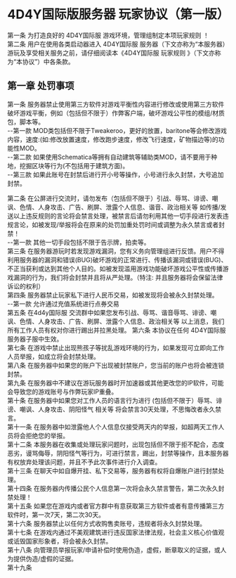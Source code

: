 # 4D4Y国际版服务器 玩家协议（第一版）
第一条 为打造良好的 4D4Y国际服 游戏环境，管理组制定本项玩家规则 ！  
第二条 用户在使用各类启动器进入 4D4Y国际服 服务器（下文亦称为“本服务器）游玩及享受相关服务之前，请仔细阅读本《4D4Y国际服 玩家规则 》（下文亦称为“本协议”）中各条款。  
## 第一章 处罚事项
第一条 服务器禁止使用第三方软件对游戏平衡性内容进行修改或使用第三方软件破坏游戏平衡，例如（包括但不限于）作弊客户端，破坏游戏公平性的模组/材质包，脚本等。  
--第一款 MOD类包括但不限于Tweakeroo，更好的放置，baritone等会修改游戏内容，速度:(如:修改放置速度，修改跑步速度，修改飞行速度，矿物描边等)的功能性MOD。  
--第二款 如果使用Schematica等拥有自动建筑等辅助类MOD，请不要用于种地，挖掘区块等行为(不包括用于建筑方面)。  
--第三款 如果此账号在封禁后进行开小号等操作，小号进行永久封禁，大号追加封禁。  
  
第二条 在公屏进行交流时，请勿发布（包括但不限于）引战、辱骂、诽谤、嘲讽、色情、人身攻击、广告、刷屏、泄露个人信息、谐音、政治相关等  如传播/发送以上违反规则的言论将会禁言处理，被禁言后请勿利用其他一切手段进行发表违规言论，如被发现/举报将会在原来的处罚加重处罚时间或调整为永久禁言或者封禁！  
--第一款 其他一切手段包括不限于告示牌，拍卖等。  
第三条 在服务器游玩时若发现游戏漏洞，您有义务向管理组进行反馈。用户不得利用服务器的漏洞和错误(BUG)破坏游戏的正常进行、传播该漏洞或错误(BUG)、不正当获利或达到其他个人目的。如被发现滥用游戏功能破坏游戏公平性或传播游戏漏洞的行为，我们将会封禁并且将从严处理。（特注: 并且服务器将会保留法律诉讼的权利）  
第四条 服务器禁止玩家私下进行人民币交易，如被发现将会被永久封禁处理。  
--第一款 允许通过充值系统进行点券交易  
第五条 在4d4y国际服 交流群中如果您发布引战、辱骂、谐音辱骂、诽谤、嘲讽、色情、人身攻击、广告、刷屏、泄露个人信息、政治相关等 以上消息，我们所有工作人员有权对你进行踢出并拉黑处理。
第六条 本协议在任何 4D4Y国际服 服务器子服中生效。  
第七条 在游戏中禁止出现熊孩子等扰乱游戏环境的行为，如果发现可立即向工作人员举报，如成立将会封禁处理。  
第八条 在服务器中如果您的账户下出现被封禁账户，您当前的账户也将会被连锁封禁。  
第九条 在服务器中不建议在游玩服务器时开加速器或其他更改您的IP软件，可能会导致您的游戏账号与作弊玩家IP重叠。  
第十条 在服务器中如果您对工作人员的语言行为进行 (包括但不限于）辱骂、诽谤、嘲讽、人身攻击、阴阳怪气 相关等 将会禁言30天处理，不思悔改者永久禁言。  
第十一条 在服务器中如泄露他人个人信息仅接受两天内的举报，如超两天工作人员将会拒绝您的举报。  
第十二条 本服务器在收集或处理玩家问题时，出现包括但不限于拒不配合，态度恶劣，谩骂侮辱，阴阳怪气等行为，可进行禁言，踢出，封禁等操作，且本服务器有权放弃处理该问题，并且不予此次事件进行介入调查。  
第十三条 在聊天中如自爆开挂、私下交易等，服务器有权将自爆账户进行封禁处理。  
第十四条 在服务器内传播公民个人信息第一次将会永久禁言警告，第二次永久封禁处理！  
第十五条 如果您在游戏内或者官方群中有意获取第三方软件或者有意传播第三方软件时，第一次7天，第二次30天。  
第十六条 服务器禁止以任何方式收购售卖账号，违规者将永久封禁处理。  
第十七条 在游戏内通过不美观建筑进行违反国家法律法规，社会主义核心价值观或诋毁国家形象者，将会被永久封禁。  
第十八条 向管理员举报玩家/申请补偿时使用伪造，虚假，断章取义的证据，或人为提供伪造/虚假的证据。  
第十九条
